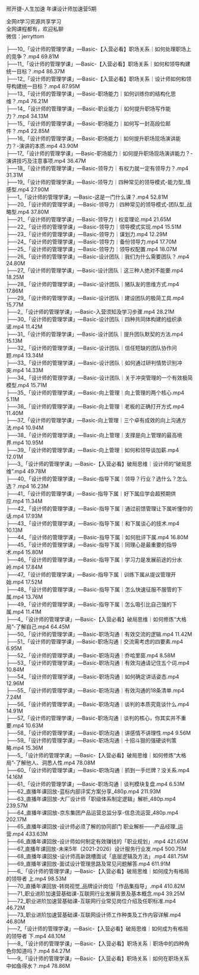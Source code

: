 邢开捷-人生加速 年课设计师加速营5期

全网it学习资源共享学习<br>全网课程都有，欢迎私聊<br>微信：jerryttom<br>

├──10_「设计师的管理学课」—Basic-【入营必看】职场关系｜如何处理职场上的竞争？.mp4 69.81M<br> ├──11_「设计师的管理学课」—Basic-【入营必看】职场关系｜如何和领导构建统一目标？.mp4 86.37M<br> ├──12_「设计师的管理学课」—Basic-【入营必看】职场关系｜设计师如何和领导构建统一目标？.mp4 87.95M<br> ├──13_「设计师的管理学课」—Basic-职场能力｜如何训练你的结构化思维？.mp4 76.21M<br> ├──14_「设计师的管理学课」—Basic-职业能力｜如何提升职场写作能力？.mp4 34.13M<br> ├──15_「设计师的管理学课」—Basic-职场能力｜如何写一封高段位邮件？.mp4 22.85M<br> ├──16_「设计师的管理学课」—Basic-职场能力｜如何提升职场现场演讲能力？-演讲的本质.mp4 43.90M<br> ├──17_「设计师的管理学课」—Basic-职场能力｜如何提升职场现场演讲能力？-演讲技巧及注意事项.mp4 36.47M<br> ├──18_「设计师的管理学课」—Basic-领导力｜有权力就一定有领导力？.mp4 31.31M<br> ├──19_「设计师的管理学课」—Basic-领导力｜四种常见的领导模式-能力型_情感型.mp4 27.90M<br> ├──1_「设计师的管理学课」—Basic-这是一门什么课？.mp4 52.81M<br> ├──20_「设计师的管理学课」—Basic-领导力｜四种常见的领导模式-团队型_战略型.mp4 37.80M<br> ├──21_「设计师的管理学课」—Basic-领导力｜权变理论.mp4 21.65M<br> ├──22_「设计师的管理学课」—Basic-领导力｜领导模式实现.mp4 15.51M<br> ├──23_「设计师的管理学课」—Basic-领导力｜谋划力.mp4 12.29M<br> ├──24_「设计师的管理学课」—Basic-领导力｜备份领导力.mp4 17.70M<br> ├──25_「设计师的管理学课」—Basic-领导力｜领导权配置.mp4 18.07M<br> ├──26_「设计师的管理学课」—Basic-设计团队｜我们为什么需要团队？.mp4 24.80M<br> ├──27_「设计师的管理学课」—Basic-设计团队｜这三种人绝对不能要.mp4 18.25M<br> ├──28_「设计师的管理学课」—Basic-设计团队｜猪队友的思维方式.mp4 17.86M<br> ├──29_「设计师的管理学课」—Basic-设计团队｜建设团队的极简工具.mp4 15.77M<br> ├──2_「设计师的管理学课」—Basic-入营须知及学习步骤.mp4 28.21M<br> ├──30_「设计师的管理学课」—Basic-设计团队｜四种共同体构建的组织承诺.mp4 11.42M<br> ├──31_「设计师的管理学课」—Basic-设计团队｜提升团队默契的方法.mp4 15.13M<br> ├──32_「设计师的管理学课」—Basic-设计团队｜信任短缺的团队协作问题.mp4 13.34M<br> ├──33_「设计师的管理学课」—Basic-设计团队｜如何通过研判情势识别冲突.mp4 14.33M<br> ├──34_「设计师的管理学课」—Basic-设计团队｜关于冲突管理的一个有效极简模型.mp4 15.71M<br> ├──35_「设计师的管理学课」—Basic-向上管理｜向上管理的两个核心.mp4 5.11M<br> ├──36_「设计师的管理学课」—Basic-向上管理｜老板的正确打开方式.mp4 11.40M<br> ├──37_「设计师的管理学课」—Basic-向上管理｜三个卓有成效的向上沟通方法.mp4 10.94M<br> ├──38_「设计师的管理学课」—Basic-向上管理｜支撑是向上管理的最高境界.mp4 10.95M<br> ├──39_「设计师的管理学课」—Basic-向上管理｜如何和领导谈加薪.mp4 12.01M<br> ├──3_「设计师的管理学课」—Basic-【入营必看】破局思维｜设计师的“破局思维”.mp4 49.78M<br> ├──40_「设计师的管理学课」—Basic-指导下属｜领导？行业？选什么？怎么选？.mp4 16.23M<br> ├──41_「设计师的管理学课」—Basic-指导下属｜好下属应学会超预期供应.mp4 11.34M<br> ├──42_「设计师的管理学课」—Basic-指导下属｜通过前馈管理让下属听懂你的话.mp4 17.93M<br> ├──43_「设计师的管理学课」—Basic-指导下属｜和下属谈心的技术.mp4 10.13M<br> ├──44_「设计师的管理学课」—Basic-指导下属｜如何批评下属.mp4 16.80M<br> ├──45_「设计师的管理学课」—Basic-指导下属｜同理心是最重要的指导术.mp4 15.80M<br> ├──46_「设计师的管理学课」—Basic-指导下属｜学习力是发展前途的分水岭.mp4 17.84M<br> ├──47_「设计师的管理学课」—Basic-指导下属｜训练下属从提议管理开始.mp4 17.52M<br> ├──48_「设计师的管理学课」—Basic-指导下属｜怎么快速征服不服管的下属.mp4 13.76M<br> ├──49_「设计师的管理学课」—Basic-指导下属｜怎么吸引比自己强的下属.mp4 11.41M<br> ├──4_「设计师的管理学课」—Basic-【入营必看】破局思维｜如何修炼“大格局”-了解自己.mp4 64.45M<br> ├──50_「设计师的管理学课」—Basic-职场沟通｜有效交流的逻辑.mp4 11.42M<br> ├──51_「设计师的管理学课」—Basic-职场沟通｜交流需考虑的四要素.mp4 6.95M<br> ├──52_「设计师的管理学课」—Basic-职场沟通｜乔哈里窗.mp4 8.58M<br> ├──53_「设计师的管理学课」—Basic-职场沟通｜有效沟通请记住五个词.mp4 10.84M<br> ├──54_「设计师的管理学课」—Basic-职场沟通｜如何确定讲话姿态.mp4 12.96M<br> ├──55_「设计师的管理学课」—Basic-职场沟通｜有效沟通的18条清单.mp4 7.24M<br> ├──56_「设计师的管理学课」—Basic-职场沟通｜谈判的本质究竟谈什么.mp4 14.91M<br> ├──57_「设计师的管理学课」—Basic-职场沟通｜谈判的核心，你其实并不重要.mp4 10.63M<br> ├──58_「设计师的管理学课」—Basic-职场沟通｜讲感情不讲理性.mp4 9.56M<br> ├──59_「设计师的管理学课」—Basic-职场沟通｜十招斗狠的强硬谈判策略.mp4 15.36M<br> ├──5_「设计师的管理学课」—Basic-【入营必看】破局思维｜如何修炼“大格局”-了解他人、洞悉人性.mp4 78.08M<br> ├──60_「设计师的管理学课」—Basic-职场沟通｜抓到一手烂牌？没关系.mp4 14.16M<br> ├──61_「设计师的管理学课」—Basic-职场沟通｜谈判模块复盘.mp4 6.53M<br> ├──62_直播年课回放-蓝标内部评奖方案分享_480p.mp4 211.93M<br> ├──63_直播年课回放-大厂设计师「职级体系制定逻辑」解析_480p.mp4 239.57M<br> ├──64_直播年课回放-京东集团产品运营总监分享-信息流运营_480p.mp4 202.17M<br> ├──65_直播年课回放-设计师必须了解的协同部门 职业解析——产品经理_运营.mp4 433.63M<br> ├──66_直播年课回放-设计师如何制定有效赚钱的「职业规划」.mp4 421.65M<br> ├──67_直播年课回放-未来5年（2021-2026）设计服务行业发.mp4 500.75M<br> ├──68_直播年课回放-设计师高新跳槽面试「底层逻辑及方法」.mp4 481.75M<br> ├──69_直播年课回放-面试设计管理思路及常见问题解答.mp4 611.91M<br> ├──6_「设计师的管理学课」—Basic-【入营必看】破局思维｜如何成为有格局的领导者 上.mp4 98.53M<br> ├──70_直播年课回放-转岗视觉_品牌设计岗位「作品集指导」.mp4 410.82M<br> ├──71_职业进阶加速营基础课-互联网行业发展背景及基本概念.mp4 39.25M<br> ├──72_职业进阶加速营基础课-互联网行业常见岗位介绍及任职标准.mp4 46.72M<br> ├──73_职业进阶加速营基础课-互联网设计师工作种类及工作内容详解.mp4 46.80M<br> ├──7_「设计师的管理学课」—Basic-【入营必看】破局思维｜如何成为有格局的领导者 下.mp4 48.10M<br> ├──8_「设计师的管理学课」—Basic-【入营必看】职场关系｜职场中的四种角色你知道吗？.mp4 84.27M<br> └──9_「设计师的管理学课」—Basic-【入营必看】职场关系｜如何在职场关系中如鱼得水？.mp4 78.86M
